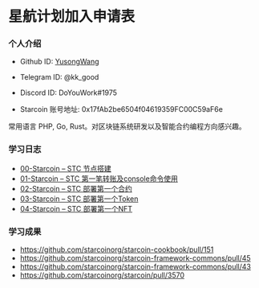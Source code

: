 

# 星航计划加入申请表

### 个人介绍

* Github ID: [YusongWang](https://github.com/YusongWang)

* Telegram ID: @kk_good

* Discord ID: DoYouWork#1975

* Starcoin 账号地址: 0x17fAb2be6504f04619359FC00C59aF6e


常用语言 PHP, Go, Rust。对区块链系统研发以及智能合约编程方向感兴趣。

### 学习日志
  - [00-Starcoin – STC 节点搭建](https://www.wangyusong.com/2022/07/24/00-starcoin-stc-%e8%8a%82%e7%82%b9%e6%90%ad%e5%bb%ba/)
  - [01-Starcoin – STC 第一笔转账及console命令使用](https://www.wangyusong.com/2022/07/24/01-starcoin-stc-%e7%ac%ac%e4%b8%80%e7%ac%94%e8%bd%ac%e8%b4%a6%e5%8f%8aconsole%e5%91%bd%e4%bb%a4%e4%bd%bf%e7%94%a8/)
  - [02-Starcoin – STC 部署第一个合约](https://www.wangyusong.com/2022/07/24/02-starcoin-stc-%e9%83%a8%e7%bd%b2%e7%ac%ac%e4%b8%80%e4%b8%aa%e5%90%88%e7%ba%a6/)
  - [03-Starcoin – STC 部署第一个Token](https://www.wangyusong.com/2022/07/30/03-starcoin-stc-%e9%83%a8%e7%bd%b2%e7%ac%ac%e4%b8%80%e4%b8%aatoken/)
  - [04-Starcoin – STC 部署第一个NFT](https://www.wangyusong.com/2022/07/30/04-starcoin-stc-%e9%83%a8%e7%bd%b2%e7%ac%ac%e4%b8%80%e4%b8%aanft/)
  
### 学习成果
  - https://github.com/starcoinorg/starcoin-cookbook/pull/151
  - https://github.com/starcoinorg/starcoin-framework-commons/pull/45
  - https://github.com/starcoinorg/starcoin-framework-commons/pull/43
  - https://github.com/starcoinorg/starcoin/pull/3570

  